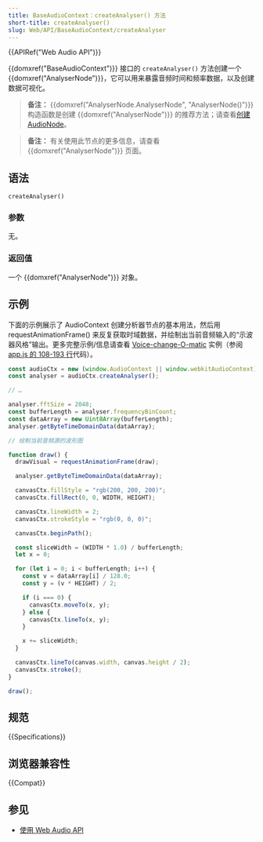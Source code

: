 ```yaml
---
title: BaseAudioContext：createAnalyser() 方法
short-title: createAnalyser()
slug: Web/API/BaseAudioContext/createAnalyser
---
```


{{APIRef("Web Audio API")}}

{{domxref("BaseAudioContext")}} 接口的 `createAnalyser()` 方法创建一个{{domxref("AnalyserNode")}}，它可以用来暴露音频时间和频率数据，以及创建数据可视化。

> **备注：** {{domxref("AnalyserNode.AnalyserNode", "AnalyserNode()")}} 构造函数是创建 {{domxref("AnalyserNode")}} 的推荐方法；请查看[创建 AudioNode](/zh-CN/docs/Web/API/AudioNode#创建_audionode)。

> **备注：** 有关使用此节点的更多信息，请查看 {{domxref("AnalyserNode")}} 页面。

## 语法

```js-nolint
createAnalyser()
```

### 参数

无。

### 返回值

一个 {{domxref("AnalyserNode")}} 对象。

## 示例

下面的示例展示了 AudioContext 创建分析器节点的基本用法，然后用 requestAnimationFrame() 来反复获取时域数据，并绘制出当前音频输入的“示波器风格”输出。更多完整示例/信息请查看 [Voice-change-O-matic](https://mdn.github.io/voice-change-o-matic/) 实例（参阅 [app.js 的 108-193 行](https://github.com/mdn/webaudio-examples/tree/main/voice-change-o-matic/scripts/app.js#L108-L193)代码）。

```js
const audioCtx = new (window.AudioContext || window.webkitAudioContext)();
const analyser = audioCtx.createAnalyser();

// …

analyser.fftSize = 2048;
const bufferLength = analyser.frequencyBinCount;
const dataArray = new Uint8Array(bufferLength);
analyser.getByteTimeDomainData(dataArray);

// 绘制当前音频源的波形图

function draw() {
  drawVisual = requestAnimationFrame(draw);

  analyser.getByteTimeDomainData(dataArray);

  canvasCtx.fillStyle = "rgb(200, 200, 200)";
  canvasCtx.fillRect(0, 0, WIDTH, HEIGHT);

  canvasCtx.lineWidth = 2;
  canvasCtx.strokeStyle = "rgb(0, 0, 0)";

  canvasCtx.beginPath();

  const sliceWidth = (WIDTH * 1.0) / bufferLength;
  let x = 0;

  for (let i = 0; i < bufferLength; i++) {
    const v = dataArray[i] / 128.0;
    const y = (v * HEIGHT) / 2;

    if (i === 0) {
      canvasCtx.moveTo(x, y);
    } else {
      canvasCtx.lineTo(x, y);
    }

    x += sliceWidth;
  }

  canvasCtx.lineTo(canvas.width, canvas.height / 2);
  canvasCtx.stroke();
}

draw();
```

## 规范

{{Specifications}}

## 浏览器兼容性

{{Compat}}

## 参见

- [使用 Web Audio API](/zh-CN/docs/Web/API/Web_Audio_API/Using_Web_Audio_API)
